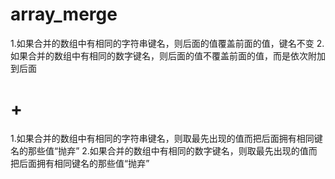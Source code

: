 # array_merge
1.如果合并的数组中有相同的字符串键名，则后面的值覆盖前面的值，键名不变
2.如果合并的数组中有相同的数字键名，则后面的值不覆盖前面的值，而是依次附加到后面

# +
1.如果合并的数组中有相同的字符串键名，则取最先出现的值而把后面拥有相同键名的那些值“抛弃”
2.如果合并的数组中有相同的数字键名，则取最先出现的值而把后面拥有相同键名的那些值“抛弃”